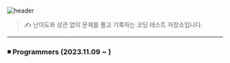 ![header](https://capsule-render.vercel.app/api?type=waving&color=233067&height=200&section=header&text=Coding%20Test&fontSize=55&fontAlignY=35&fontColor=ffffff)

> ✍️ 난이도와 상관 없이 문제를 풀고 기록하는 코딩 테스트 저장소입니다.

---

### ◾ Programmers (2023.11.09 ~ )
